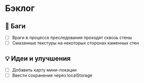 # Бэклог

## 🐞 Баги
- [ ] Враги в процессе преследования проходят сквозь стены
- [ ] Смазанные текстуры на некоторых сторонах каменных стен

## 💡 Идеи и улучшения
- [ ] Добавить карту мини-локации
- [ ] Ввести сохранение через localStorage